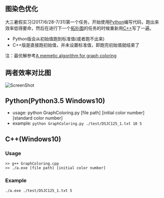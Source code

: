 ## 图染色优化
大三暑假实习(2017/6/28-7/31)第一个任务，开始使用[Python](https://github.com/LewisTian/GraphColoring/blob/master/GraphColoring.py)编写代码，跑出来效率低得要命，然后在进行下一个[拓扑图](https://github.com/LewisTian/Topology)的任务的时候重新用[C++](https://github.com/LewisTian/GraphColoring/blob/master/GraphColoring.cpp)写了一遍。
- Python版会从初始值跑到标准值(或者跑不出来)
- C++版是直接跑初始值，并未设置标准值，即跑完初始值就结束了

注：最优解参考[A memetic algorithm for graph coloring](http://www.sciencedirect.com/science/article/pii/S0377221709005177)

## 两者效率对比图
![ScreenShot](https://i.loli.net/2017/09/20/59c233b37e7c8.png "Contrast")

## Python(Python3.5 Windows10)
- usage: python GraphColoring.py [file path] [initial color number] [standard color number]
- example: `python GraphColoring.py ./test/DSJC125_1.txt 10 5`

## C++(Windows10)
### Usage
```
>> g++ GraphColoring.cpp
>> ./a.exe [file path] [initial color number]
```
  
### Example
`./a.exe ./test/DSJC125_1.txt 5`
